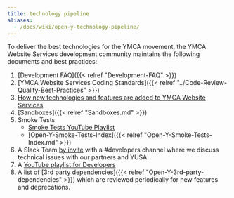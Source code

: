 ```yaml
---
title: technology pipeline
aliases:
  - /docs/wiki/open-y-technology-pipeline/
---
```


To deliver the best technologies for the YMCA movement, the YMCA Website Services development community maintains the following documents and best practices:

1. [Development FAQ]({{< relref "Development-FAQ" >}})
1. [YMCA Website Services Coding Standards]({{< relref "../Code-Review-Quality-Best-Practices" >}})
1. [How new technologies and features are added to YMCA Website Services](./how-to-contribute-large-features-into-open-y-backporting-etc)
1. [Sandboxes]({{< relref "Sandboxes.md" >}})
1. Smoke Tests
	- [Smoke Tests YouTube Playlist](https://www.youtube.com/watch?v=MH4BwMowlic&list=PL_QVggMcFfKYfV1cnistny2L-Sp55SoMg)
	- [Open-Y-Smoke-Tests-Index]({{< relref "Open-Y-Smoke-Tests-Index.md" >}})
1. A Slack Team [by invite](<mailto:ycloud@ymca.net?subject=Slack Access Request>) with a #developers channel where we discuss technical issues with our partners and YUSA.
1. A [YouTube playlist for Developers](https://www.youtube.com/playlist?list=PL_QVggMcFfKZp05THV3dYlYOG3MsJ8xSf)
1. A list of [3rd party dependencies]({{< relref "Open-Y-3rd-party-dependencies" >}}) which are reviewed periodically for new features and deprecations.

